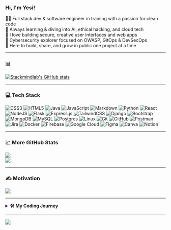 <!-- Level 1: Simple bio and stats -->
### Hi, I'm Yesi!

<!-- 👩‍💻 About Me Section -->
👩‍💻 Full stack dev & software engineer in training with a passion for clean code  
🧠 Always learning & diving into AI, ethical hacking, and cloud tech  
🎨 I love building secure, creative user interfaces and web apps  
🔐 Cybersecurity explorer focused on OWASP, GitOps & DevSecOps  
💬 Here to build, share, and grow in public one project at a time  

---

### 📊
[![Stackmindlab's GitHub stats](https://github-readme-stats.vercel.app/api?username=stackmindlab&show_icons=true&theme=radical)](https://github.com/anuraghazra/github-readme-stats)

---

### 💻 Tech Stack
<!-- Badges from https://github.com/Ileriayo/markdown-badges -->
![CSS3](https://img.shields.io/badge/css3-%231572B6.svg?style=for-the-badge&logo=css3&logoColor=white)
![HTML5](https://img.shields.io/badge/html5-%23E34F26.svg?style=for-the-badge&logo=html5&logoColor=white)
![Java](https://img.shields.io/badge/java-%23ED8B00.svg?style=for-the-badge&logo=openjdk&logoColor=white)
![JavaScript](https://img.shields.io/badge/javascript-%23323330.svg?style=for-the-badge&logo=javascript&logoColor=%23F7DF1E)
![Markdown](https://img.shields.io/badge/markdown-%23000000.svg?style=for-the-badge&logo=markdown&logoColor=white)
![Python](https://img.shields.io/badge/python-3670A0?style=for-the-badge&logo=python&logoColor=ffdd54)
![React](https://img.shields.io/badge/react-%2320232a.svg?style=for-the-badge&logo=react&logoColor=%2361DAFB)
![NodeJS](https://img.shields.io/badge/node.js-6DA55F?style=for-the-badge&logo=node.js&logoColor=white)
![Flask](https://img.shields.io/badge/flask-%23000.svg?style=for-the-badge&logo=flask&logoColor=white)
![Express.js](https://img.shields.io/badge/express.js-%23404d59.svg?style=for-the-badge&logo=express&logoColor=%2361DAFB)
![TailwindCSS](https://img.shields.io/badge/tailwindcss-%2338B2AC.svg?style=for-the-badge&logo=tailwind-css&logoColor=white)
![Django](https://img.shields.io/badge/django-%23092E20.svg?style=for-the-badge&logo=django&logoColor=white)
![Bootstrap](https://img.shields.io/badge/bootstrap-%238511FA.svg?style=for-the-badge&logo=bootstrap&logoColor=white)
![MongoDB](https://img.shields.io/badge/MongoDB-%234ea94b.svg?style=for-the-badge&logo=mongodb&logoColor=white)
![MySQL](https://img.shields.io/badge/mysql-4479A1.svg?style=for-the-badge&logo=mysql&logoColor=white)
![Postgres](https://img.shields.io/badge/postgres-%23316192.svg?style=for-the-badge&logo=postgresql&logoColor=white)
![Linux](https://img.shields.io/badge/linux-%23FCC624.svg?style=for-the-badge&logo=linux&logoColor=black)
![Git](https://img.shields.io/badge/git-%23F05033.svg?style=for-the-badge&logo=git&logoColor=white)
![GitHub](https://img.shields.io/badge/github-%23121011.svg?style=for-the-badge&logo=github&logoColor=white)
![Postman](https://img.shields.io/badge/Postman-FF6C37?style=for-the-badge&logo=postman&logoColor=white)
![Jira](https://img.shields.io/badge/jira-%230A0FFF.svg?style=for-the-badge&logo=jira&logoColor=white)
![Docker](https://img.shields.io/badge/docker-%230db7ed.svg?style=for-the-badge&logo=docker&logoColor=white)
![Firebase](https://img.shields.io/badge/firebase-%23039BE5.svg?style=for-the-badge&logo=firebase)
![Google Cloud](https://img.shields.io/badge/GoogleCloud-%234285F4.svg?style=for-the-badge&logo=google-cloud&logoColor=white)
![Figma](https://img.shields.io/badge/figma-%23F24E1E.svg?style=for-the-badge&logo=figma&logoColor=white)
![Canva](https://img.shields.io/badge/Canva-%2300C4CC.svg?style=for-the-badge&logo=Canva&logoColor=white)
![Notion](https://img.shields.io/badge/Notion-%23000000.svg?style=for-the-badge&logo=notion&logoColor=white)

---

### 📈 More GitHub Stats
![](https://nirzak-streak-stats.vercel.app/?user=stackmindlab&theme=dark&hide_border=false)<br/>
![](https://github-readme-stats.vercel.app/api/top-langs/?username=stackmindlab&theme=dark&hide_border=false&include_all_commits=false&count_private=false&layout=compact)

---

### ✍️ Motivation
![](https://quotes-github-readme.vercel.app/api?type=horizontal&theme=radical)

---

<details>
<summary><strong>🛠️ My Coding Journey</strong></summary>

&nbsp;

👶 **Started** with HTML, CSS, and JavaScript while earning my A.S. in Full Stack Web Development  
📚 **Built** weekly projects and full-stack capstones during my time at BU  
👩‍💻 **Transitioned** into a B.S. in Software Engineering to deepen my dev and system design skills  
🔐 **Exploring** cybersecurity with OWASP, GitOps, and secure coding practices  
🤖 **Currently Learning** AI/ML, cloud fundamentals, and prepping for open source collaboration in 2025

</details>

---

[![](https://visitcount.itsvg.in/api?id=stackmindlab&icon=0&color=0)](https://visitcount.itsvg.in)

<!-- Proudly created with GPRM ( https://gprm.itsvg.in ) -->

